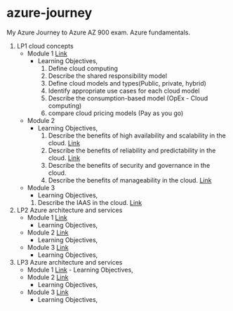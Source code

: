 # azure-journey
My Azure Journey to Azure AZ 900 exam. Azure fundamentals.
1. LP1 cloud concepts
    - Module 1 [Link](https://dheerajy1.hashnode.dev/learning-microsoft-azure-fundamentals-for-az-900-exam-day-1)
        - Learning Objectives,
            1. Define cloud computing
            2. Describe the shared responsibility model
            3. Define cloud models and types(Public, private, hybrid)
            4. Identify appropriate use cases for each cloud model
            5. Describe the consumption-based model (OpEx - Cloud computing)
            6. compare cloud pricing models (Pay as you go)
    - Module 2
         - Learning Objectives,
            1. Describe the benefits of high availability and scalability in the cloud. [Link](https://dheerajy1.hashnode.dev/learning-microsoft-azure-fundamentals-for-az-900-exam-day-2)
            2. Describe the benefits of reliability and predictability in the cloud. [Link](https://dheerajy1.hashnode.dev/learning-microsoft-azure-fundamentals-for-az-900-exam-day-3)
            3. Describe the benefits of security and governance in the cloud.
            4. Describe the benefits of manageability in the cloud. [Link](https://dheerajy1.hashnode.dev/learning-microsoft-azure-fundamentals-for-az-900-exam-day-4)
    - Module 3
         - Learning Objectives,
         1. Describe the IAAS in the cloud. [Link](https://dheerajy1.hashnode.dev/learning-microsoft-azure-fundamentals-for-az-900-exam-day-5)
2. LP2 Azure architecture and services
    - Module 1 [Link]()
         - Learning Objectives,
    - Module 2 [Link]()
         - Learning Objectives,
    - Module 3 [Link]()
         - Learning Objectives,
3. LP3 Azure architecture and services
   - Module 1 [Link]()
         - Learning Objectives,
    - Module 2 [Link]()
         - Learning Objectives,
    - Module 3 [Link]()
         - Learning Objectives,